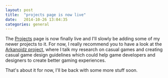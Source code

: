 ```yaml
---
layout: post
title:  "projects page is now live"
date:   2014-10-26 13:04:35
categories: general
---
```

The [Projects](http://jakubslaby.net/projects) page is now finally live and I'll slowly be adding some of my newer projects to it.
For now, I really recommend you to have a look at the [Arkanoidz project](http://jakubslaby.net/projects/arkanoidz), where I talk my research on casual games and creating casual game design guidelines which could help game developers and designers to create better gaming experiences.

That's about it for now, I'll be back with some more stuff soon.